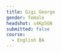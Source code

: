 ```yaml
---
title: Gigi George
gender: female
headshot: s4Kp5GN
submitted: false
course: 
  - English BA
---
```


